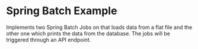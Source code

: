 # Spring Batch Example 

Implements two Spring Batch Jobs on that loads data from a flat file and the other one which prints the data from the database. The jobs will be triggered through an API endpoint.